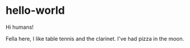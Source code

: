 # hello-world

Hi humans!

Fella here, I like table tennis and the clarinet.
I've had pizza in the moon.
